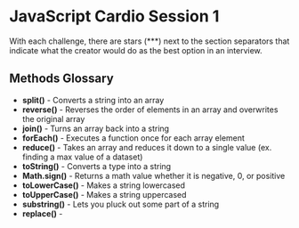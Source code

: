 # JavaScript Cardio Session 1

With each challenge, there are stars (\*\*\*) next to the section separators that indicate what the creator would do as the best option in an interview.

## Methods Glossary

- **split()** - Converts a string into an array
- **reverse()** - Reverses the order of elements in an array and overwrites the original array
- **join()** - Turns an array back into a string
- **forEach()** - Executes a function once for each array element
- **reduce()** - Takes an array and reduces it down to a single value (ex. finding a max value of a dataset)
- **toString()** - Converts a type into a string
- **Math.sign()** - Returns a math value whether it is negative, 0, or positive
- **toLowerCase()** - Makes a string lowercased
- **toUpperCase()** - Makes a string uppercased
- **substring()** - Lets you pluck out some part of a string
- **replace()** -
